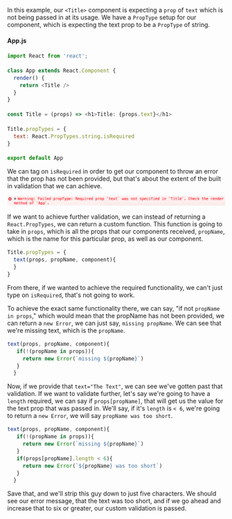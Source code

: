 In this example, our `<Title>` component is expecting a `prop` of `text` which is not being passed in at its usage. We have a `PropType` setup for our component, which is expecting the text prop to be a `PropType` of string.
#### App.js
``` javascript
import React from 'react';

class App extends React.Component {
  render() {
    return <Title />
  }
}

const Title = (props) => <h1>Title: {props.text}</h1>

Title.propTypes = {
  text: React.PropTypes.string.isRequired
}

export default App
```
We can tag on `isRequired` in order to get our component to throw an error that the prop has not been provided, but that's about the extent of the built in validation that we can achieve.

![Prop isRequired](../images/react-custom-proptype-validation-prop-isRequired.png)

If we want to achieve further validation, we can instead of returning a `React.PropTypes`, we can return a custom function. This function is going to take in `props`, which is all the props that our components received, `propName`, which is the name for this particular prop, as well as our component.

``` javascript
Title.propTypes = {
  text(props, propName, component){
  }
}
```
From there, if we wanted to achieve the required functionality, we can't just type on `isRequired`, that's not going to work.

To achieve the exact same functionality there, we can say, "if not `propName in props`," which would mean that the propName has not been provided, we can return a `new Error`, we can just say, `missing propName`. We can see that we're missing text, which is the `propName`.

``` javascript
text(props, propName, component){
   if(!(propName in props)){
     return new Error(`missing ${propName}`)
   } 
  }
```
Now, if we provide that `text="The Text"`, we can see we've gotten past that validation. If we want to validate further, let's say we're going to have a `length` required, we can say if `props[propName]`, that will get us the value for the text prop that was passed in. We'll say, if it's `length` is `< 6`, we're going to return a `new Error`, we will say `propName was too short`.

``` javascript
text(props, propName, component){
   if(!(propName in props)){
     return new Error(`missing ${propName}`)
   } 
   if(props[propName].length < 6){
     return new Error(`${propName} was too short`)
   }
  }
```
Save that, and we'll strip this guy down to just five characters. We should see our error message, that the text was too short, and if we go ahead and increase that to six or greater, our custom validation is passed.